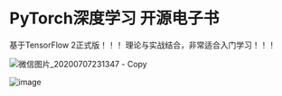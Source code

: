 # PyTorch深度学习 开源电子书


基于TensorFlow 2正式版！！！ 理论与实战结合，非常适合入门学习！！！


![微信图片_20200707231347 - Copy](https://user-images.githubusercontent.com/4252555/146542031-5adae8e1-42d0-495f-890e-97e1754b4c83.jpg)


![image](https://user-images.githubusercontent.com/4252555/146542135-b8e971c2-87dd-4226-a48f-ce5d20163fca.png)
